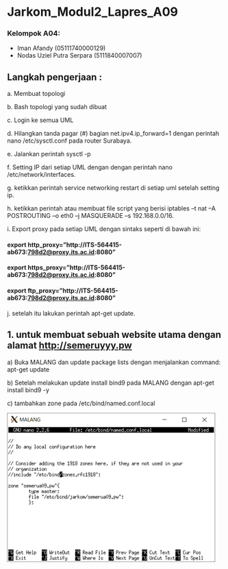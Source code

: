 # Jarkom_Modul2_Lapres_A09

### Kelompok A04:
- Iman Afandy (05111740000129)
- Nodas Uziel Putra Serpara (5111840007007)


## Langkah pengerjaan : 
a. Membuat topologi 

b. Bash topologi yang sudah dibuat

c. Login ke semua UML 

d. Hilangkan tanda pagar (#) bagian net.ipv4.ip_forward=1 dengan perintah nano /etc/sysctl.conf pada router Surabaya.

e. Jalankan perintah sysctl -p

f. Setting IP dari setiap UML dengan dengan perintah nano /etc/network/interfaces.

g. ketikkan perintah service networking restart di setiap uml setelah setting ip.

h. ketikkan perintah atau membuat file script yang berisi iptables –t nat –A POSTROUTING –o eth0 –j MASQUERADE –s 192.168.0.0/16.

i. Export proxy pada setiap UML dengan sintaks seperti di bawah ini:

#### export http_proxy=”http://ITS-564415-ab673:798d2@proxy.its.ac.id:8080”
#### export https_proxy=”http://ITS-564415-ab673:798d2@proxy.its.ac.id:8080”
#### export ftp_proxy=”http://ITS-564415-ab673:798d2@proxy.its.ac.id:8080”


j. setelah itu lakukan perintah apt-get update.

## 1. untuk membuat sebuah website utama dengan alamat http://semeruyyy.pw

a) Buka MALANG dan update package lists dengan menjalankan command: apt-get update

b) Setelah melakukan update install bind9 pada MALANG dengan apt-get install bind9 -y

c) tambahkan zone pada /etc/bind/named.conf.local

![1](https://raw.githubusercontent.com/ImanAfandy/Jarkom_Modul2_Lapres_A09/main/Gambar/1_buatzone.png)
